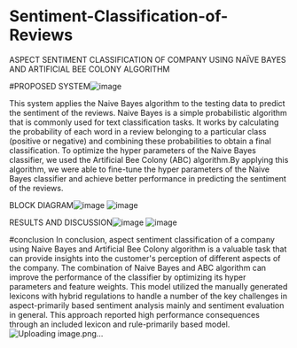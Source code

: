 # Sentiment-Classification-of-Reviews
ASPECT SENTIMENT CLASSIFICATION OF COMPANY USING NAÏVE BAYES AND ARTIFICIAL BEE COLONY ALGORITHM

#PROPOSED SYSTEM![image](https://github.com/Santhiya-Ganesh/Sentiment-Classification-of-Reviews/assets/98630881/9c136947-eede-40ec-8aef-9542d9d21b57)

This system applies the Naive Bayes algorithm to the testing data to predict the sentiment of the reviews. 
Naive Bayes is a simple probabilistic algorithm that is commonly used for text classification tasks. It works by calculating the probability of each word in a review belonging to a particular class (positive or negative) and combining these probabilities to obtain a final classification. 
To optimize the hyper parameters of the Naive Bayes classifier, we used the Artificial Bee Colony (ABC) algorithm.By applying this algorithm, we were able to fine-tune the hyper parameters of the Naive Bayes classifier and achieve better performance in predicting the sentiment of the reviews.



BLOCK DIAGRAM![image](https://github.com/Santhiya-Ganesh/Sentiment-Classification-of-Reviews/assets/98630881/162dab85-d89e-4ce4-b71a-d34d5f642b1a)
![image](https://github.com/Santhiya-Ganesh/Sentiment-Classification-of-Reviews/assets/98630881/a9940b00-56bf-4d04-8a97-d2d8cf058a08)


RESULTS AND DISCUSSION![image](https://github.com/Santhiya-Ganesh/Sentiment-Classification-of-Reviews/assets/98630881/23cc3675-ea4d-4be0-9040-cc6e8a82a07b)
![image](https://github.com/Santhiya-Ganesh/Sentiment-Classification-of-Reviews/assets/98630881/5e013650-e3ed-4dfd-b068-eb1402ccd6bf)

#conclusion
In conclusion, aspect sentiment classification of a company using Naive Bayes and Artificial Bee Colony algorithm is a valuable task that can provide insights into the customer's perception of different aspects of the company.
 The combination of Naive Bayes and ABC algorithm can improve the performance of the classifier by optimizing its hyper parameters and feature weights. 
This model utilized the manually generated lexicons with hybrid regulations to handle a number of the key challenges in aspect-primarily based sentiment analysis mainly and sentiment evaluation in general. This approach reported high performance consequences through an included lexicon and rule-primarily based model. 
![Uploading image.png…]()
